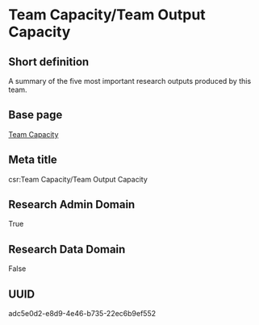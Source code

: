 # Team Capacity/Team Output Capacity
## Short definition
A summary of the five most important research outputs produced by this team.
## Base page
[Team Capacity](../../Objects/Team%20Capacity.md)
## Meta title
csr:Team Capacity/Team Output Capacity
## Research Admin Domain
True
## Research Data Domain
False
## UUID
adc5e0d2-e8d9-4e46-b735-22ec6b9ef552
